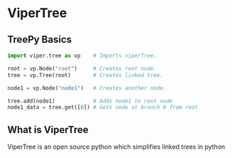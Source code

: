 # ViperTree

## TreePy Basics
```python
import viper.tree as vp    # Imports viperTree.

root = vp.Node("root")     # Creates root node.
tree = vp.Tree(root)       # Creates linked tree.

node1 = vp.Node("node1")   # Creates another node.

tree.add(node1)            # Adds node1 to root node
node1_data = tree.get([0]) # Gets node at branch 0 from root

```

## What is ViperTree
ViperTree is an open source python which simplifies linked trees in python

